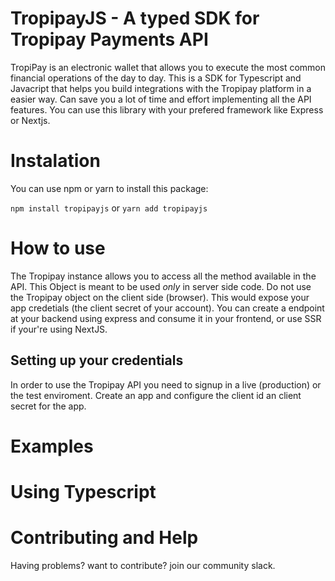 TropipayJS - A typed SDK for Tropipay Payments API
===========

TropiPay is an electronic wallet that allows you to execute the most common financial operations of the day to day. This is a SDK for Typescript and Javacript that helps you build integrations with the Tropipay platform in a easier way. Can save you a lot of time and effort implementing all the API features. You can use this library with your prefered framework like Express or Nextjs.

# Instalation
You can use npm or yarn to install this package:

`npm install tropipayjs` or
`yarn add tropipayjs`

# How to use
The Tropipay instance allows you to access all the method available in the API. This Object is meant to be used *only* in server side code. Do not use the Tropipay object on the client side (browser). This would expose your app credetials (the client secret of your account). You can create a endpoint at your backend using express and consume it in your frontend, or use SSR if your're using NextJS.

## Setting up your credentials
In order to use the Tropipay API you need to signup in a live (production) or the test enviroment. Create an app and configure the client id an client secret for the app.

# Examples

# Using Typescript

# Contributing and Help
Having problems? want to contribute? join our community slack.





